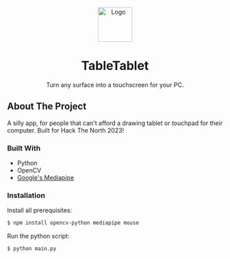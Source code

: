 <!-- Improved compatibility of back to top link: See: https://github.com/othneildrew/Best-README-Template/pull/73 -->
<a name="readme-top"></a>
<!--

<!-- PROJECT LOGO -->
<br />
<div align="center">
  <a href="https://github.com/othneildrew/Best-README-Template">
    <img src="images/logo.png" alt="Logo" width="80" height="80">
  </a>

  <h1 align="center">TableTablet</h1>

  <p align="center">
    Turn any surface into a touchscreen for your PC.
  </p>
</div>


## About The Project

A silly app, for people that can't afford a drawing tablet or touchpad for their computer. Built for Hack The North 2023!

### Built With

- Python
- OpenCV
- [Google's Mediapipe](https://developers.google.com/mediapipe)

### Installation

Install all prerequisites:
```sh
$ npm install opencv-python mediapipe mouse
```

Run the python script:
```sh
$ python main.py
```
